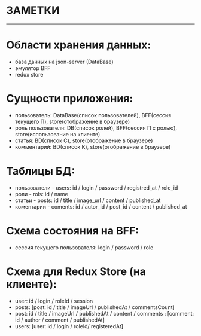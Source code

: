 # ЗАМЕТКИ

---

# Области хранения данных:

-   база данных на json-server (DataBase)
-   эмулятор BFF
-   redux store

# Сущности приложения:

-   пользователь: DataBase(список пользователей), BFF(сессия текущего П), store(отображение в браузере)
-   роль пользователя: DB(список ролей), BFF(сессия П с ролью), store(использование на клиенте)
-   статья: BD(список С), store(отображение в браузере)
-   комментарий: BD(список К), store(отображение в браузере)

# Таблицы БД:

-   пользователи - users: id / login / password / registred_at / role_id
-   роли - rols: id / name
-   статьи - posts: id / title / image_url / content / published_at
-   коментарии - coments: id / autor_id / post_id / content / published_at

# Схема состояния на BFF:

-   сессия текущего пользователя: login / password / role

# Схема для Redux Store (на клиенте):

-   user: id / login / roleId / session
-   posts: [post: id / title / imageUrl / publishedAt / commentsCount]
-   post: id / title / imageUrl / publishedAt / content / comments : [comment: id / author / comment / publishedAt]
-   users: [user: id / login / roleId/ registeredAt]
